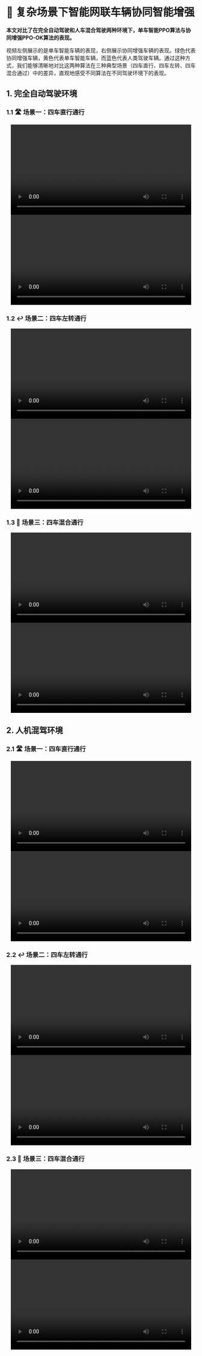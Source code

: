 # 🚗 复杂场景下智能网联车辆协同智能增强
**本文对比了在完全自动驾驶和人车混合驾驶两种环境下，单车智能PPO算法与协同增强PPO-OK算法的表现。**  

视频左侧展示的是单车智能车辆的表现，右侧展示协同增强车辆的表现。绿色代表协同增强车辆，黄色代表单车智能车辆，而蓝色代表人类驾驶车辆。通过这种方式，我们能够清晰地对比这两种算法在三种典型场景（四车直行、四车左转、四车混合通过）中的差异，直观地感受不同算法在不同驾驶环境下的表现。


## 1. 完全自动驾驶环境

### 1.1 🛣️ 场景一：四车直行通行

<div align="center">
  <video src="https://github.com/QinCheng0928/Collaborative-intelligence-enhancement-of-intelligent-connected-vehicles-in-complex-scenarios/tree/main/videos/full_autonomous/individual_intelligence/straight.mp4" controls width="480"></video>
  <video src="https://github.com/QinCheng0928/Collaborative-intelligence-enhancement-of-intelligent-connected-vehicles-in-complex-scenarios/tree/main/videos/full_autonomous/collaborative_intelligence/straight.mp4" controls width="480"></video>
</div>

### 1.2 ↩️ 场景二：四车左转通行

<div align="center">
  <video src="./videos/full_autonomous/individual_intelligence/left.mp4" controls width="480"></video>
  <video src="./videos/full_autonomous/collaborative_intelligence/left.mp4" controls width="480"></video>
</div>

### 1.3 🔀 场景三：四车混合通行

<div align="center">
  <video src="./videos/full_autonomous/individual_intelligence/mixed.mp4" controls width="480"></video>
  <video src="./videos/full_autonomous/collaborative_intelligence/mixed.mp4" controls width="480"></video>
</div>

## 2. 人机混驾环境

### 2.1 🛣️ 场景一：四车直行通行

<div align="center">
  <video src="./videos/human_vehicle_mixed/individual_intelligence/straight.mp4" controls width="480"></video>
  <video src="./videos/human_vehicle_mixed/collaborative_intelligence/straight.mp4" controls width="480"></video>
</div>

### 2.2 ↩️ 场景二：四车左转通行

<div align="center">
  <video src="./videos/human_vehicle_mixed/individual_intelligence/left.mp4" controls width="480"></video>
  <video src="./videos/human_vehicle_mixed/collaborative_intelligence/left.mp4" controls width="480"></video>
</div>

### 2.3 🔀 场景三：四车混合通行

<div align="center">
  <video src="./videos/human_vehicle_mixed/individual_intelligence/mixed.mp4" controls width="480"></video>
  <video src="./videos/human_vehicle_mixed/collaborative_intelligence/mixed.mp4" controls width="480"></video>
</div>

